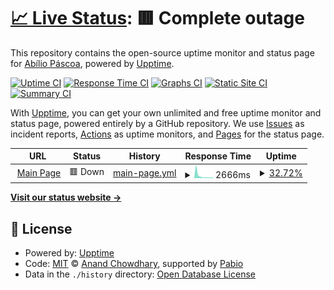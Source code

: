 # [📈 Live Status](https://status.nerexbcd.dev): <!--live status--> **🟥 Complete outage**

This repository contains the open-source uptime monitor and status page for [Abílio Páscoa](https://status.nerexbcd.dev), powered by [Upptime](https://github.com/upptime/upptime).

[![Uptime CI](https://github.com/Nerexbcd/upptime/workflows/Uptime%20CI/badge.svg)](https://github.com/Nerexbcd/upptime/actions?query=workflow%3A%22Uptime+CI%22)
[![Response Time CI](https://github.com/Nerexbcd/upptime/workflows/Response%20Time%20CI/badge.svg)](https://github.com/Nerexbcd/upptime/actions?query=workflow%3A%22Response+Time+CI%22)
[![Graphs CI](https://github.com/Nerexbcd/upptime/workflows/Graphs%20CI/badge.svg)](https://github.com/Nerexbcd/upptime/actions?query=workflow%3A%22Graphs+CI%22)
[![Static Site CI](https://github.com/Nerexbcd/upptime/workflows/Static%20Site%20CI/badge.svg)](https://github.com/Nerexbcd/upptime/actions?query=workflow%3A%22Static+Site+CI%22)
[![Summary CI](https://github.com/Nerexbcd/upptime/workflows/Summary%20CI/badge.svg)](https://github.com/Nerexbcd/upptime/actions?query=workflow%3A%22Summary+CI%22)

With [Upptime](https://upptime.js.org), you can get your own unlimited and free uptime monitor and status page, powered entirely by a GitHub repository. We use [Issues](https://github.com/Nerexbcd/upptime/issues) as incident reports, [Actions](https://github.com/Nerexbcd/upptime/actions) as uptime monitors, and [Pages](https://status.nerexbcd.dev) for the status page.

<!--start: status pages-->
<!-- This summary is generated by Upptime (https://github.com/upptime/upptime) -->
<!-- Do not edit this manually, your changes will be overwritten -->
<!-- prettier-ignore -->
| URL | Status | History | Response Time | Uptime |
| --- | ------ | ------- | ------------- | ------ |
| <img alt="" src="https://icons.duckduckgo.com/ip3/nerexbcd.dev.ico" height="13"> [Main Page](https://nerexbcd.dev) | 🟥 Down | [main-page.yml](https://github.com/Nerexbcd/upptime/commits/HEAD/history/main-page.yml) | <details><summary><img alt="Response time graph" src="./graphs/main-page/response-time-week.png" height="20"> 2666ms</summary><br><a href="https://status.nerexbcd.dev/history/main-page"><img alt="Response time 1707" src="https://img.shields.io/endpoint?url=https%3A%2F%2Fraw.githubusercontent.com%2FNerexbcd%2Fupptime%2FHEAD%2Fapi%2Fmain-page%2Fresponse-time.json"></a><br><a href="https://status.nerexbcd.dev/history/main-page"><img alt="24-hour response time 795" src="https://img.shields.io/endpoint?url=https%3A%2F%2Fraw.githubusercontent.com%2FNerexbcd%2Fupptime%2FHEAD%2Fapi%2Fmain-page%2Fresponse-time-day.json"></a><br><a href="https://status.nerexbcd.dev/history/main-page"><img alt="7-day response time 2666" src="https://img.shields.io/endpoint?url=https%3A%2F%2Fraw.githubusercontent.com%2FNerexbcd%2Fupptime%2FHEAD%2Fapi%2Fmain-page%2Fresponse-time-week.json"></a><br><a href="https://status.nerexbcd.dev/history/main-page"><img alt="30-day response time 1708" src="https://img.shields.io/endpoint?url=https%3A%2F%2Fraw.githubusercontent.com%2FNerexbcd%2Fupptime%2FHEAD%2Fapi%2Fmain-page%2Fresponse-time-month.json"></a><br><a href="https://status.nerexbcd.dev/history/main-page"><img alt="1-year response time 1707" src="https://img.shields.io/endpoint?url=https%3A%2F%2Fraw.githubusercontent.com%2FNerexbcd%2Fupptime%2FHEAD%2Fapi%2Fmain-page%2Fresponse-time-year.json"></a></details> | <details><summary><a href="https://status.nerexbcd.dev/history/main-page">32.72%</a></summary><a href="https://status.nerexbcd.dev/history/main-page"><img alt="All-time uptime 89.27%" src="https://img.shields.io/endpoint?url=https%3A%2F%2Fraw.githubusercontent.com%2FNerexbcd%2Fupptime%2FHEAD%2Fapi%2Fmain-page%2Fuptime.json"></a><br><a href="https://status.nerexbcd.dev/history/main-page"><img alt="24-hour uptime 0.00%" src="https://img.shields.io/endpoint?url=https%3A%2F%2Fraw.githubusercontent.com%2FNerexbcd%2Fupptime%2FHEAD%2Fapi%2Fmain-page%2Fuptime-day.json"></a><br><a href="https://status.nerexbcd.dev/history/main-page"><img alt="7-day uptime 32.72%" src="https://img.shields.io/endpoint?url=https%3A%2F%2Fraw.githubusercontent.com%2FNerexbcd%2Fupptime%2FHEAD%2Fapi%2Fmain-page%2Fuptime-week.json"></a><br><a href="https://status.nerexbcd.dev/history/main-page"><img alt="30-day uptime 76.34%" src="https://img.shields.io/endpoint?url=https%3A%2F%2Fraw.githubusercontent.com%2FNerexbcd%2Fupptime%2FHEAD%2Fapi%2Fmain-page%2Fuptime-month.json"></a><br><a href="https://status.nerexbcd.dev/history/main-page"><img alt="1-year uptime 89.27%" src="https://img.shields.io/endpoint?url=https%3A%2F%2Fraw.githubusercontent.com%2FNerexbcd%2Fupptime%2FHEAD%2Fapi%2Fmain-page%2Fuptime-year.json"></a></details>

<!--end: status pages-->

[**Visit our status website →**](https://status.nerexbcd.dev)

## 📄 License

- Powered by: [Upptime](https://github.com/upptime/upptime)
- Code: [MIT](./LICENSE) © [Anand Chowdhary](https://anandchowdhary.com), supported by [Pabio](https://pabio.com)
- Data in the `./history` directory: [Open Database License](https://opendatacommons.org/licenses/odbl/1-0/)
